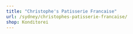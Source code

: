 ```yaml
---
title: "Christophe's Patisserie Francaise"
url: /sydney/christophes-patisserie-francaise/
shop: Konditorei
---
```

